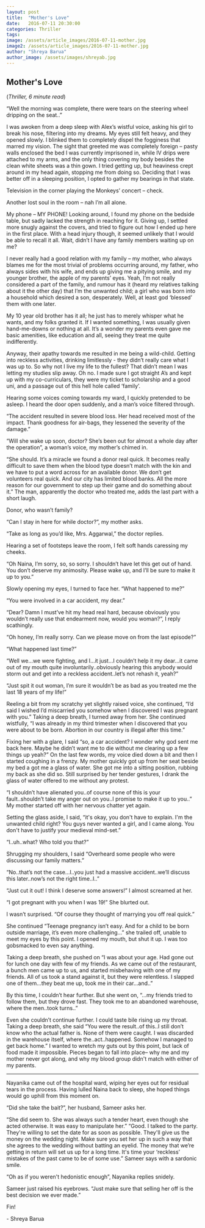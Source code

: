 ```yaml
---
layout: post
title:  "Mother's Love"
date:   2016-07-11 20:30:00
categories: Thriller
tags: 
image: /assets/article_images/2016-07-11-mother.jpg
image2: /assets/article_images/2016-07-11-mother.jpg
author: "Shreya Barua"
author_image: /assets/images/shreyab.jpg
---
```

<h2>Mother's Love</h2>
(<i>Thriller, 6 minute read</i>)
<p>“Well the morning was complete, there were tears on the steering wheel dripping on the seat..”</p>
<p>I was awoken from a deep sleep with Alex’s wistful voice, asking his girl to break his nose, filtering into my dreams. My eyes still felt heavy, and they opened slowly. I blinked them to completely dispel the fogginess that marred my vision. The sight that greeted me was completely foreign – pasty walls enclosed the bed I was currently imprisoned in, while IV drips were attached to my arms, and the only thing covering my body besides the clean white sheets was a thin gown. I tried getting up, but heaviness crept around in my head again, stopping me from doing so. Deciding that I was better off in a sleeping position, I opted to gather my bearings in that state.</p>
<p>Television in the corner playing the Monkeys’ concert – check.</p>
<p>Another lost soul in the room – nah I’m all alone.</p>
<p>My phone – MY PHONE! Looking around, I found my phone on the bedside table, but sadly lacked the strength in reaching for it. Giving up, I settled more snugly against the covers, and tried to figure out how I ended up here in the first place. With a head injury though, it seemed unlikely that I would be able to recall it all.
Wait, didn’t I have any family members waiting up on me?</p>
<p>I never really had a good relation with my family – my mother, who always blames me for the most trivial of problems occurring around, my father, who always sides with his wife, and ends up giving me a pitying smile, and my younger brother, the apple of my parents’ eyes. Yeah, I’m not really considered a part of the family, and rumour has it (heard my relatives talking about it the other day) that I’m the unwanted child; a girl who was born into a household which desired a son, desperately. Well, at least god ‘blessed’ them with one later.</p>
<p>My 10 year old brother has it all; he just has to merely whisper what he wants, and my folks granted it. If I wanted something, I was usually given hand-me-downs or nothing at all. It’s a wonder my parents even gave me basic amenities, like education and all, seeing they treat me quite indifferently.</p>
<p>Anyway, their apathy towards me resulted in me being a wild-child. Getting into reckless activities, drinking limitlessly - they didn’t really care what I was up to. So why not I live my life to the fullest? That didn’t mean I was letting my studies slip away. Oh no. I made sure I got straight A’s and kept up with my co-curriculars, they were my ticket to scholarship and a good uni, and a passage out of this hell hole called ‘family’.</p>
<p>Hearing some voices coming towards my ward, I quickly pretended to be asleep. I heard the door open suddenly, and a man’s voice filtered through.</p>
<p>“The accident resulted in severe blood loss. Her head received most of the impact. Thank goodness for air-bags, they lessened the severity of the damage.” </p>
<p>“Will she wake up soon, doctor? She’s been out for almost a whole day after the operation”, a woman’s voice, my mother’s chimed in.</p>
<p>“She should. It’s a miracle we found a donor real quick. It becomes really difficult to save them when the blood type doesn’t match with the kin and we have to put a word across for an available donor. We don’t get volunteers real quick. And our city has limited blood banks. All the more reason for our government to step up their game and do something about it.” The man, apparently the doctor who treated me, adds the last part with a short laugh.</p>
<p>Donor, who wasn’t family?</p>
<p>“Can I stay in here for while doctor?”, my mother asks.</p>
<p>“Take as long as you’d like, Mrs. Aggarwal,” the doctor replies.</p>
<p>Hearing a set of footsteps leave the room, I felt soft hands caressing my cheeks.</p>
<p>“Oh Naina, I’m sorry, so, so sorry. I shouldn’t have let this get out of hand. You don’t deserve my animosity. Please wake up, and I’ll be sure to make it up to you.”</p>
<p>Slowly opening my eyes, I turned to face her. “What happened to me?”</p>
<p>“You were involved in a car accident, my dear.”</p>
<p>“Dear? Damn I must’ve hit my head real hard, because obviously you wouldn’t really use that endearment now, would you woman?”, I reply scathingly.</p>
<p>“Oh honey, I’m really sorry. Can we please move on from the last episode?”</p>
<p>“What happened last time?”</p>
<p>“Well we...we were fighting, and I…it just...I couldn’t help it my dear...it came out of my mouth quite involuntarily..obviously hearing this anybody would storm out and get into a reckless accident..let’s not rehash it, yeah?”</p>
<p>“Just spit it out woman, I’m sure it wouldn’t be as bad as you treated me the last 18 years of my life!”</p>
<p>Reeling a bit from my scratchy yet slightly raised voice, she continued, “I’d said I wished I’d miscarried you somehow when I discovered I was pregnant with you.”
Taking a deep breath, I turned away from her. She continued wistfully, “I was already in my third trimester when I discovered that you were about to be born. Abortion in our country is illegal after this time.”</p>
<p>Fixing her with a glare, I said “so, a car accident? I wonder why god sent me back here. Maybe he didn’t want me to die without me clearing up a few things up yeah?” On the last few words, my voice died down a bit and then I started coughing in a frenzy. My mother quickly got up from her seat beside my bed a got me a glass of water. She got me into a sitting position, rubbing my back as she did so. Still surprised by her tender gestures, I drank the glass of water offered to me without any protest.</p>
<p>“I shouldn’t have alienated you..of course none of this is your fault..shouldn’t take my anger out on you..I promise to make it up to you..” My mother started off with her nervous chatter yet again.</p>
<p>Setting the glass aside, I said, “it's okay, you don't have to explain. I'm the unwanted child right? You guys never wanted a girl, and I came along. You don't have to justify your medieval mind-set.”</p>
<p>“I..uh..what? Who told you that?”</p>
<p>Shrugging my shoulders, I said “Overheard some people who were discussing our family matters.”</p>
<p>“No..that’s not the case...I..you just had a massive accident..we’ll discuss this later..now’s not the right time..I..”</p>
<p>“Just cut it out! I think I deserve some answers!” I almost screamed at her.</p>
<p>“I got pregnant with you when I was 19!” She blurted out.</p>
<p>I wasn’t surprised. “Of course they thought of marrying you off real quick.”</p>
<p>She continued “Teenage pregnancy isn’t easy. And for a child to be born outside marriage, it’s even more challenging…” she trailed off, unable to meet my eyes by this point.
I opened my mouth, but shut it up. I was too gobsmacked to even say anything.</p>
<p>Taking a deep breath, she pushed on “I was about your age. Had gone out for lunch one day with few of my friends. As we came out of the restaurant, a bunch men came up to us, and started misbehaving with one of my friends. All of us took a stand against it, but they were relentless. I slapped one of them...they beat me up, took me in their car...and..”</p>
<p>By this time, I couldn’t hear further. But she went on, “...my friends tried to follow them, but they drove fast. They took me to an abandoned warehouse, where the men..took turns..”</p>
<p>Even she couldn’t continue further. I could taste bile rising up my throat. Taking a deep breath, she said “You were the result..of this..I still don’t know who the actual father is. None of them were caught. I was discarded in the warehouse itself, where the..act..happened. Somehow I managed to get back home.”
I wanted to wretch my guts out by this point, but lack of food made it impossible. Pieces began to fall into place– why me and my mother never got along, and why my blood group didn't match with either of my parents. </p>
<hr>
<p>Nayanika came out of the hospital ward, wiping her eyes out for residual tears in the process. Having lulled Naina back to sleep, she hoped things would go uphill from this moment on.</p>
<p>“Did she take the bait?”, her husband, Sameer asks her.</p>
<p>“She did seem to. She was always such a tender heart, even though she acted otherwise. It was easy to manipulate her.”
“Good. I talked to the party. They're willing to set the date for as soon as possible. They'll give us the money on the wedding night. Make sure you set her up in such a way that she agrees to the wedding without batting an eyelid. The money that we’re getting in return will set us up for a long time. It's time your ‘reckless’ mistakes of the past came to be of some use.” Sameer says with a sardonic smile.</p>
<p>“Oh as if you weren't hedonistic enough”, Nayanika replies snidely.</p>
<p>Sameer just raised his eyebrows. “Just make sure that selling her off is the best decision we ever made.”</p>
<p>Fin!</p>
<p>- Shreya Barua</p>